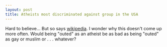 ```yaml
---
layout: post
title: Atheists most discriminated against group in the USA
---
```



Hard to believe... But so says <a href="http://en.wikipedia.org/wiki/Discrimination_against_atheists#United_States">wikipedia</a>. I wonder why this doesn't come up more often. Would being "outed" as an atheist be as bad as being "outed" as gay or muslim or . . . whatever?
